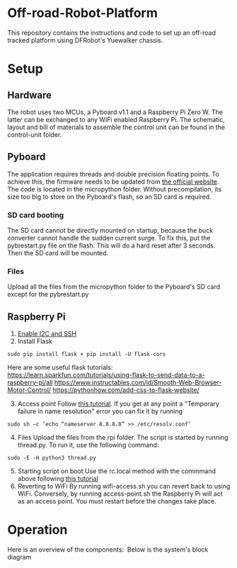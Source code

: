 # Off-road-Robot-Platform
This repository contains the instructions and code to set up an off-road tracked platform using DFRobot's Yuewalker chassis.
<img source="diagrams/func-pic.png">
# Setup
## Hardware
The robot uses two MCUs, a Pyboard v1.1 and a Raspberry Pi Zero W. The latter can be exchanged to any WiFi enabled Raspberry Pi.
The schematic, layout and bill of materials to assemble the control unit can be found in the control-unit folder.
## Pyboard
The application requires threads and double precision floating points. To achieve this, the firmware needs to be updated from [the official website](https://micropython.org/download/pybv1/).
The code is located in the micropython folder. Without precompilation, its size too big to store on the Pyboard's flash, so an SD card is required.
### SD card booting
The SD card cannot be directly mounted on startup, because the buck converter cannot handle the sudden current surge. To fix this, put the pybrestart.py file on the flash. This will do a hard reset after 3 seconds. Then the SD card will be mounted.
### Files
Upload all the files from the micropython folder to the Pyboard's SD card except for the pybrestart.py
## Raspberry Pi
1. [Enable I2C and SSH](https://itsfoss.com/ssh-into-raspberry/)
2. Install Flask
```
sudo pip install flask + pip install -U flask-cors
```
Here are some useful flask tutorials:
	https://learn.sparkfun.com/tutorials/using-flask-to-send-data-to-a-raspberry-pi/all
	https://www.instructables.com/id/Smooth-Web-Browser-Motor-Control/
	https://pythonhow.com/add-css-to-flask-website/

3. Access point
Follow [this tutorial](https://www.raspberryconnect.com/projects/65-raspberrypi-hotspot-accesspoints/168-raspberry-pi-hotspot-access-point-dhcpcd-method).
If you get at any point a "Temporary failure in name resolution" error you can fix it by running
```
sudo sh –c ‘echo “nameserver 8.8.8.8” >> /etc/resolv.conf’
```
4. Files
Upload the files from the rpi folder. The script is started by running thread.py. To run it, use the following command:
```
sudo -E -H python3 thread.py
```
5. Starting script on boot
Use the rc.local method with the commmand above following [this tutorial](https://www.dexterindustries.com/howto/run-a-program-on-your-raspberry-pi-at-startup/)
6. Reverting to WiFi
By running wifi-access.sh you can revert back to using WiFi. Conversely, by running access-point.sh the Raspberry Pi will act as an access point. You must restart before the changes take place.
# Operation
Here is an overview of the components:
<img source="diagrams/components.png">
Below is the system's block diagram
<img source="diagrams/system-block.png">

